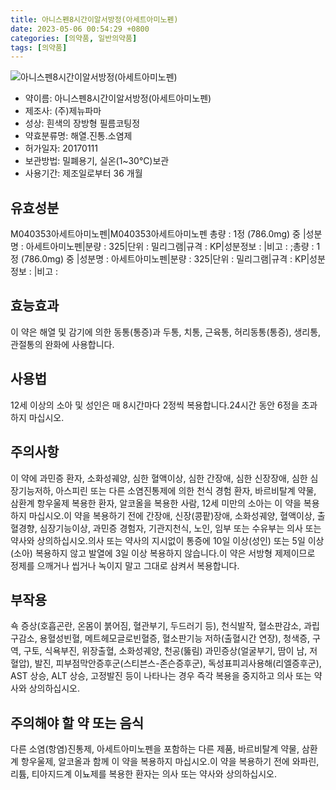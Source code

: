 ```yaml
---
title: 아니스펜8시간이알서방정(아세트아미노펜)
date: 2023-05-06 00:54:29 +0800
categories: [의약품, 일반의약품]
tags: [의약품]
---
```

![아니스펜8시간이알서방정(아세트아미노펜)](https://nedrug.mfds.go.kr/pbp/cmn/itemImageDownload/148802168111300173)

- 약이름: 아니스펜8시간이알서방정(아세트아미노펜)
- 제조사: (주)제뉴파마
- 성상: 흰색의 장방형 필름코팅정
- 약효분류명: 해열.진통.소염제
- 허가일자: 20170111
- 보관방법: 밀폐용기, 실온(1~30℃)보관
- 사용기간: 제조일로부터 36 개월
## 유효성분
M040353아세트아미노펜|M040353아세트아미노펜
총량 : 1정 (786.0mg) 중 |성분명 : 아세트아미노펜|분량 : 325|단위 : 밀리그램|규격 : KP|성분정보 : |비고 : ;총량 : 1정 (786.0mg) 중 |성분명 : 아세트아미노펜|분량 : 325|단위 : 밀리그램|규격 : KP|성분정보 : |비고 :
## 효능효과
이 약은 해열 및 감기에 의한 동통(통증)과 두통, 치통, 근육통, 허리동통(통증), 생리통, 관절통의 완화에 사용합니다.
## 사용법
12세 이상의 소아 및 성인은 매 8시간마다 2정씩 복용합니다.24시간 동안 6정을 초과하지 마십시오.
## 주의사항
이 약에 과민증 환자, 소화성궤양, 심한 혈액이상, 심한 간장애, 심한 신장장애, 심한 심장기능저하, 아스피린 또는 다른 소염진통제에 의한 천식 경험 환자, 바르비탈계 약물, 삼환계 항우울제 복용한 환자, 알코올을 복용한 사람, 12세 미만의 소아는 이 약을 복용하지 마십시오.이 약을 복용하기 전에 간장애, 신장(콩팥)장애, 소화성궤양, 혈액이상, 출혈경향, 심장기능이상, 과민증 경험자, 기관지천식, 노인, 임부 또는 수유부는 의사 또는 약사와 상의하십시오.의사 또는 약사의 지시없이 통증에 10일 이상(성인) 또는 5일 이상(소아) 복용하지 않고 발열에 3일 이상 복용하지 않습니다.이 약은 서방형 제제이므로 정제를 으깨거나 씹거나 녹이지 말고 그대로 삼켜서 복용합니다.
## 부작용
쇽 증상(호흡곤란, 온몸이 붉어짐, 혈관부기, 두드러기 등), 천식발작, 혈소판감소, 과립구감소, 용혈성빈혈, 메트헤모글로빈혈증, 혈소판기능 저하(출혈시간 연장), 청색증, 구역, 구토, 식욕부진, 위장출혈, 소화성궤양, 천공(뚫림) 과민증상(얼굴부기, 땀이 남, 저혈압), 발진, 피부점막안증후군(스티븐스-존슨증후군), 독성표피괴사용해(리엘증후군), AST 상승, ALT 상승, 고정발진 등이 나타나는 경우 즉각 복용을 중지하고 의사 또는 약사와 상의하십시오.
## 주의해야 할 약 또는 음식
다른 소염(항염)진통제, 아세트아미노펜을 포함하는 다른 제품, 바르비탈계 약물, 삼환계 항우울제, 알코올과 함께 이 약을 복용하지 마십시오.이 약을 복용하기 전에 와파린, 리튬, 티아지드계 이뇨제를 복용한 환자는 의사 또는 약사와 상의하십시오.
